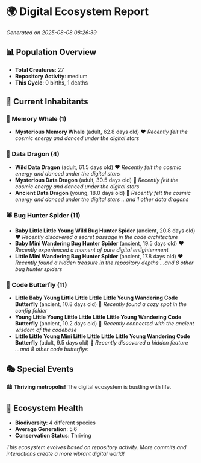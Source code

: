 # 🌍 Digital Ecosystem Report
*Generated on 2025-08-08 08:26:39*

## 📊 Population Overview
- **Total Creatures**: 27
- **Repository Activity**: medium
- **This Cycle**: 0 births, 1 deaths

## 👥 Current Inhabitants

### 🐋 Memory Whale (1)
- **Mysterious Memory Whale** (adult, 62.8 days old) ❤️
  *Recently felt the cosmic energy and danced under the digital stars*

### 🐉 Data Dragon (4)
- **Wild Data Dragon** (adult, 61.5 days old) ❤️
  *Recently felt the cosmic energy and danced under the digital stars*
- **Mysterious Data Dragon** (adult, 30.5 days old) 💛
  *Recently felt the cosmic energy and danced under the digital stars*
- **Ancient Data Dragon** (young, 18.0 days old) 💚
  *Recently felt the cosmic energy and danced under the digital stars*
  *...and 1 other data dragons*

### 🕷️ Bug Hunter Spider (11)
- **Baby Little Little Young Wild Bug Hunter Spider** (ancient, 20.8 days old) ❤️
  *Recently discovered a secret passage in the code architecture*
- **Baby Mini Wandering Bug Hunter Spider** (ancient, 19.5 days old) ❤️
  *Recently experienced a moment of pure digital enlightenment*
- **Little Mini Wandering Bug Hunter Spider** (ancient, 17.8 days old) ❤️
  *Recently found a hidden treasure in the repository depths*
  *...and 8 other bug hunter spiders*

### 🦋 Code Butterfly (11)
- **Little Baby Young Little Little Little Little Young Wandering Code Butterfly** (ancient, 10.8 days old) 💛
  *Recently found a cozy spot in the config folder*
- **Young Little Young Little Little Little Little Young Wandering Code Butterfly** (ancient, 10.2 days old) 💚
  *Recently connected with the ancient wisdom of the codebase*
- **Little Little Young Mini Little Little Little Little Young Wandering Code Butterfly** (adult, 9.5 days old) 💛
  *Recently discovered a hidden feature*
  *...and 8 other code butterflys*

## 🎭 Special Events

🏙️ **Thriving metropolis!** The digital ecosystem is bustling with life.

## 🔬 Ecosystem Health
- **Biodiversity**: 4 different species
- **Average Generation**: 5.6
- **Conservation Status**: Thriving

*This ecosystem evolves based on repository activity. More commits and interactions create a more vibrant digital world!*
